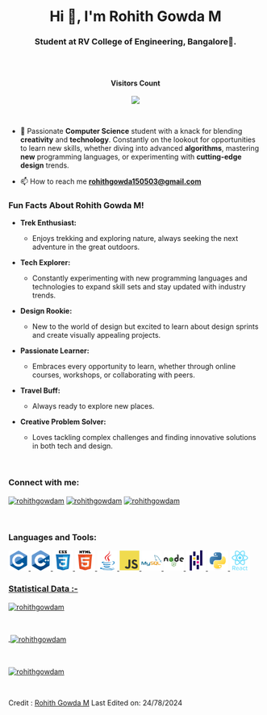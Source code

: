 <h1 align="center">Hi 👋, I'm Rohith Gowda M</h1>
<h3 align="center">Student at RV College of Engineering, Bangalore🌟.</h3>

<br>
<div align="center">
<br><p align="centre"><b>Visitors Count</b></p>  
    
<p align="center"><img align="center" src="https://profile-counter.glitch.me/{RohithgowdaM}/count.svg" /></p> 
<br>
</div>



- 🌱 Passionate **Computer Science** student with a knack for blending **creativity** and **technology**. Constantly on the lookout for opportunities to learn new skills, whether diving into advanced **algorithms**, mastering **new** programming languages, or experimenting with **cutting-edge design** trends.

- 📫 How to reach me **rohithgowda150503@gmail.com**

### Fun Facts About Rohith Gowda M!
- **Trek Enthusiast:** 
  - Enjoys trekking and exploring nature, always seeking the next adventure in the great outdoors.
  
- **Tech Explorer:** 
  - Constantly experimenting with new programming languages and technologies to expand skill sets and stay updated with industry trends.
  
- **Design Rookie:** 
  - New to the world of design but excited to learn about design sprints and create visually appealing projects.
  
- **Passionate Learner:** 
  - Embraces every opportunity to learn, whether through online courses, workshops, or collaborating with peers.
  
- **Travel Buff:** 
  - Always ready to explore new places.
  
- **Creative Problem Solver:** 
  - Loves tackling complex challenges and finding innovative solutions in both tech and design.

<br>

<h3 align="left">Connect with me:</h3>
<p align="left">
  <a href="https://www.linkedin.com/in/rohith-gowda-m-a04b4122a/" target="blank"><img align="center"
      src="https://raw.githubusercontent.com/rahuldkjain/github-profile-readme-generator/master/src/images/icons/Social/linked-in-alt.svg"
      alt="rohithgowdam" height="30" width="40" /></a>
<!--   <a href="https://instagram.com/_._.adam._" target="blank"><img align="center"
      src="https://raw.githubusercontent.com/rahuldkjain/github-profile-readme-generator/master/src/images/icons/Social/instagram.svg"
      alt="_._.adam._" height="30" width="40" /></a> -->
  <a href="https://leetcode.com/u/iaintworried/" target="blank"><img align="center"
      src="https://cdn.iconscout.com/icon/free/png-512/free-leetcode-3521542-2944960.png?f=avif&w=256"
      alt="rohithgowdam" height="30" width="40" /></a>
  <a href="https://www.naukri.com/code360/profile/rgm08" target="blank"><img align="center"
      src="https://www.codingninjas.com/assets-landing/images/CNLOGO.svg"
      alt="rohithgowdam" height="30" width="40" /></a>
<!--  <a href="https://twitter.com/adam_pithenwala" target="blank"><img align="center"
      src="https://raw.githubusercontent.com/rahuldkjain/github-profile-readme-generator/master/src/images/icons/Social/twitter.svg"
      alt="adampithewan" height="30" width="40" /></a> -->
</p>

<br>
<h3 align="left">Languages and Tools:</h3>
<p align="left">  <a href="https://www.cprogramming.com/" target="_blank"
    rel="noreferrer"> <img src="https://raw.githubusercontent.com/devicons/devicon/master/icons/c/c-original.svg"
      alt="c" width="40" height="40" /> </a> <a href="https://www.w3schools.com/cpp/" target="_blank" rel="noreferrer">
    <img src="https://raw.githubusercontent.com/devicons/devicon/master/icons/cplusplus/cplusplus-original.svg"
      alt="cplusplus" width="40" height="40" /> </a> <a href="https://www.w3schools.com/css/" target="_blank"
    rel="noreferrer"> <img
      src="https://raw.githubusercontent.com/devicons/devicon/master/icons/css3/css3-original-wordmark.svg" alt="css3"
      width="40" height="40" /> </a> <a href="https://www.w3.org/html/" target="_blank" rel="noreferrer"> <img
      src="https://raw.githubusercontent.com/devicons/devicon/master/icons/html5/html5-original-wordmark.svg"
      alt="html5" width="40" height="40" /> </a> <a href="https://www.java.com" target="_blank" rel="noreferrer"> <img
      src="https://raw.githubusercontent.com/devicons/devicon/master/icons/java/java-original.svg" alt="java" width="40"
      height="40" /> </a> <a href="https://developer.mozilla.org/en-US/docs/Web/JavaScript" target="_blank"
    rel="noreferrer"> <img
      src="https://raw.githubusercontent.com/devicons/devicon/master/icons/javascript/javascript-original.svg"
      alt="javascript" width="40" height="40" /> </a><a href="https://www.mysql.com/" target="_blank" rel="noreferrer"> <img
      src="https://raw.githubusercontent.com/devicons/devicon/master/icons/mysql/mysql-original-wordmark.svg"
      alt="mysql" width="40" height="40" /> </a> </a> <a href="https://nodejs.org" target="_blank" rel="noreferrer"> <img
      src="https://raw.githubusercontent.com/devicons/devicon/master/icons/nodejs/nodejs-original-wordmark.svg"
      alt="nodejs" width="40" height="40" /> </a> <a href="https://pandas.pydata.org/" target="_blank" rel="noreferrer">
    <img
      src="https://raw.githubusercontent.com/devicons/devicon/2ae2a900d2f041da66e950e4d48052658d850630/icons/pandas/pandas-original.svg"
      alt="pandas" width="40" height="40" /> </a> <a href="https://www.python.org" target="_blank" rel="noreferrer"> <img
      src="https://raw.githubusercontent.com/devicons/devicon/master/icons/python/python-original.svg" alt="python"
      width="40" height="40" /> </a> <a href="https://reactjs.org/" target="_blank" rel="noreferrer"> <img
      src="https://raw.githubusercontent.com/devicons/devicon/master/icons/react/react-original-wordmark.svg"
      alt="react" width="40" height="40" />

<br>

<h3>Statistical Data :-</h3>
<p><img align="center"
    src="https://github-readme-stats.vercel.app/api/top-langs?username=RohithgowdaM&show_icons=true&locale=en&bg_color=0d1117&text_color=ffffff&layout=compact"
    alt="rohithgowdam" 
    bg_color=#808080/></p>

<br>

<p>&nbsp;<img align="center" src="https://github-readme-stats.vercel.app/api?username=RohithgowdaM&show_icons=true&locale=en&bg_color=0d1117&text_color=ffffff&repo=convoychat"
    alt="rohithgowdam" /></p>

<br>

<p><img align="center" src="https://github-readme-streak-stats.herokuapp.com/?user=RohithgowdaM&theme=dark&background=0d1117&date_format=M%20j%5B%2C%20Y%5D" alt="rohithgowdam" /></p>
      
<p align="left"> <a href="https://twitter.com/" target="blank"><img
      src="https://img.shields.io/twitter/follow/?logo=twitter&style=for-the-badge" alt="" /></a> </p>

Credit : [Rohith Gowda M](https://github.com/RohithgowdaM)
 Last Edited on: 24/78/2024
<!--
**RohithgowdaM/RohithgowdaM** is a ✨ _special_ ✨ repository because its `README.md` (this file) appears on your GitHub profile.

Here are some ideas to get you started:

- 🔭 I’m currently working on ...
- 🌱 I’m currently learning ...
- 👯 I’m looking to collaborate on ...
- 🤔 I’m looking for help with ...
- 💬 Ask me about ...
- 📫 How to reach me: ...
- 😄 Pronouns: ...
- ⚡ Fun fact: ...
-->
